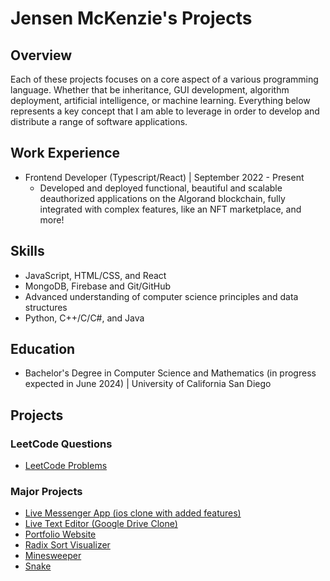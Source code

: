 # Jensen McKenzie's Projects
## Overview
Each of these projects focuses on a core aspect of a various programming language.
Whether that be inheritance, GUI development, algorithm deployment, artificial intelligence, or machine learning. Everything below represents a key concept that I am able to leverage in order to develop and distribute a range of software applications.

## Work Experience
- Frontend Developer (Typescript/React) | September 2022 - Present
  - Developed and deployed functional, beautiful and scalable deauthorized applications on the Algorand blockchain, fully integrated with complex features, like an NFT marketplace, and more!

## Skills
- JavaScript, HTML/CSS, and React
- MongoDB, Firebase and Git/GitHub
- Advanced understanding of computer science principles and data structures
- Python, C++/C/C#, and Java

## Education
- Bachelor's Degree in Computer Science and Mathematics (in progress expected in June 2024) | University of California San Diego

## Projects

### LeetCode Questions
- [LeetCode Problems](https://github.com/JensenMcKenzie/leetcode)

### Major Projects
- [Live Messenger App (ios clone with added features)](https://jensenmckenzie.github.io/messenger)
- [Live Text Editor (Google Drive Clone)](https://github.com/JensenMcKenzie/LiveTextEditor)
- [Portfolio Website](https://jensenmckenzie.github.io)
- [Radix Sort Visualizer](https://github.com/JensenMcKenzie/RadixSort)
- [Minesweeper](https://github.com/JensenMcKenzie/minesweeper)
- [Snake](https://github.com/JensenMcKenzie/snake)

